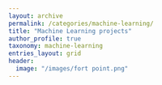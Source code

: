 ```yaml
---
layout: archive
permalink: /categories/machine-learning/
title: "Machine Learning projects"
author_profile: true
taxonomy: machine-learning
entries_layout: grid
header:
  image: "/images/fort point.png"
---
```

